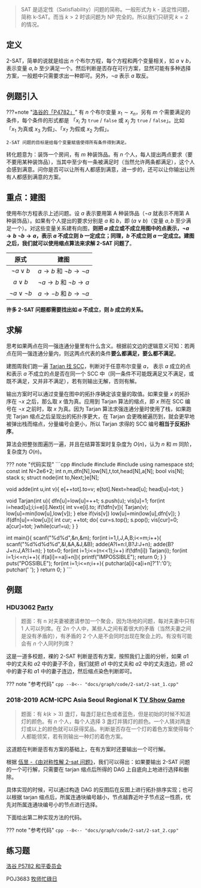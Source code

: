 > SAT 是适定性（Satisfiability）问题的简称。一般形式为 k - 适定性问题，简称 k-SAT。而当 $k>2$ 时该问题为 NP 完全的。所以我们只研究 $k=2$ 的情况。

## 定义

2-SAT，简单的说就是给出 $n$ 个布尔方程，每个方程和两个变量相关，如 $a \vee b$，表示变量 $a, b$ 至少满足一个。然后判断是否存在可行方案，显然可能有多种选择方案，一般题中只需要求出一种即可。另外，$\neg a$ 表示 $a$ 取反。

## 例题引入

???+note "[洛谷的「P4782」](https://www.luogu.com.cn/problem/P4782)"
    有 $n$ 个布尔变量 $x_1\sim x_n$，另有 $m$ 个需要满足的条件，每个条件的形式都是 「$x_i$ 为 `true` / `false` 或 $x_j$ 为 `true` / `false`」。比如 「$x_1$ 为真或 $x_3$ 为假」、「$x_7$ 为假或 $x_2$ 为假」。
    
    2-SAT 问题的目标是给每个变量赋值使得所有条件得到满足。

转化题意为：装饰一个房间，有 $m$ 种装饰品。有 $n$ 个人，每人提出两点要求（要不要用某种装饰品），当其中至少有一条被满足时（当然允许两条都满足），这个人会感到满意。问你是否可以让所有人都感到满意，进一步的，还可以让你输出让所有人都感到满意的方案。

## 重点：建图

使用布尔方程表示上述问题。设 $a$ 表示要用第 A 种装饰品（$\neg a$ 就表示不用第 A 种装饰品）。如果有个人提出的要求分别是 $a$ 和 $b$，即 $(a \vee b)$（变量 $a, b$ 至少满足一个）。对这些变量关系建有向图，**则把 $a$ 成立或不成立用图中的点表示，$\neg a\to b$  $\neg b\to a$，表示 $a$ 不成立则 $b$ 一定成立；同理，$b$ 不成立则 $a$ 一定成立。建图之后，我们就可以使用缩点算法来求解 2-SAT 问题了**。

|        原式        |               建图               |
| :----------------: | :------------------------------: |
|  $\neg a \vee b$   | $a \to b$ 和 $\neg b \to \neg a$ |
|     $a \vee b$     | $\neg a \to b$ 和 $\neg b \to a$ |
| $\neg a\vee\neg b$ |   $a \to -b$ 和 $b \to \neg a$   |

**许多 2-SAT 问题都需要找出如 $a$ 不成立，则 $b$ 成立的关系。**

## 求解

思考如果两点在同一强连通分量里有什么含义。根据前文边的逻辑意义可知：若两点在同一强连通分量内，则这两点代表的条件**要么都满足，要么都不满足**。

建图周我们跑一遍 [Tarjan 找 SCC](./scc.md)，判断对于任意布尔变量 $a$， 表示 $a$ 成立的点和表示 $a$ 不成立的点是否在同一个 SCC 中（同一条件不可能既满足又不满足，或既不满足，又并非不满足），若有则输出无解，否则有解。

输出方案时可以通过变量在图中的拓扑序确定该变量的取值。如果变量 $x$ 的拓扑序在 $\neg x$ 之后，那么取 $x$ 值为真。应用到 Tarjan 算法的缩点，即 $x$ 所在 SCC 编号在 $\neg x$ 之前时，取 $x$ 为真。因为 Tarjan 算法求强连通分量时使用了栈，如果跑完 Tarjan 缩点之后呈现出的拓扑序更大，在 Tarjan 会更晚被遍历到，就会更早地被弹出栈而缩点，分量编号会更小，所以 Tarjan 求得的 SCC 编号**相当于反拓扑序**。

算法会把整张图遍历一遍，并且在结算答案时复杂度为 $O(n)$，认为 $n$ 和 $m$ 同阶，复杂度为 $O(n)$。

??? note "代码实现"
    ```cpp
#include<cstdio>
#include<algorithm>
#include<stack>
using namespace std;
const int N=2e6+2;
int n,m,dfn[N],low[N],t,tot,head[N],a[N];
bool vis[N];
stack<int> s;
struct node{int to,Next;}e[N];

void adde(int u,int v){
	e[++tot].to=v;
	e[tot].Next=head[u];
	head[u]=tot;
}

void Tarjan(int u){
	dfn[u]=low[u]=++t;
	s.push(u);
	vis[u]=1;
	for(int i=head[u];i;i=e[i].Next){
		int v=e[i].to;
		if(!dfn[v]){
			Tarjan(v);
			low[u]=min(low[u],low[v]);
		}
		else if(vis[v])
			low[u]=min(low[u],dfn[v]);
	}
	if(dfn[u]==low[u]){
		int cur;
		++tot;
		do{
			cur=s.top();
			s.pop();
			vis[cur]=0;
			a[cur]=tot;
		}while(cur!=u);
	}
}

int main(){
	scanf("%d%d",&n,&m);
	for(int i=1,I,J,A,B;i<=m;i++){
		scanf("%d%d%d%d",&I,&A,&J,&B);
		adde(A?I+n:I,B?J:J+n);
		adde(B?J+n:J,A?I:I+n);
	}
	tot=0;
	for(int i=1;i<=(n<<1);i++) if(!dfn[i]) Tarjan(i);
	for(int i=1;i<=n;i++){
		if(a[i]==a[i+n]){
			printf("IMPOSSIBLE");
			return 0;
		}
	}
	puts("POSSIBLE");
	for(int i=1;i<=n;i++){
		putchar(a[i]<a[i+n]?'1':'0');
		putchar(' ');
	}
	return 0;
}
    ```

## 例题

### **HDU3062 [Party](https://acm.hdu.edu.cn/showproblem.php?pid=3062)**

> 题面：有 n 对夫妻被邀请参加一个聚会，因为场地的问题，每对夫妻中只有 $1$ 人可以列席。在 $2n$ 个人中，某些人之间有着很大的矛盾（当然夫妻之间是没有矛盾的），有矛盾的 $2$ 个人是不会同时出现在聚会上的。有没有可能会有 $n$ 个人同时列席？

这是一道多校题，裸的 2-SAT 判断是否有方案，按照我们上面的分析，如果 $a1$ 中的丈夫和 $a2$ 中的妻子不合，我们就把 $a1$ 中的丈夫和 $a2$ 中的丈夫连边，把 $a2$ 中的妻子和 $a1$ 中的妻子连边，然后缩点染色判断即可。

??? note "参考代码"
    ```cpp
    --8<-- "docs/graph/code/2-sat/2-sat_1.cpp"
    ```

### **2018-2019 ACM-ICPC Asia Seoul Regional K [TV Show Game](http://codeforces.com/gym/101987)**

> 题面：有 $k(k>3)$ 盏灯，每盏灯是红色或者蓝色，但是初始的时候不知道灯的颜色。有 $n$ 个人，每个人选择 3 盏灯并猜灯的颜色。一个人猜对两盏灯或以上的颜色就可以获得奖品。判断是否存在一个灯的着色方案使得每个人都能领奖，若有则输出一种灯的着色方案。

这道题在判断是否有方案的基础上，在有方案时还要输出一个可行解。

根据 [伍昱 -《由对称性解 2-sat 问题》](https://wenku.baidu.com/view/31fd7200bed5b9f3f90f1ce2.html)，我们可以得出：如果要输出 2-SAT 问题的一个可行解，只需要在 tarjan 缩点后所得的 DAG 上自底向上地进行选择和删除。

具体实现的时候，可以通过构造 DAG 的反图后在反图上进行拓扑排序实现；也可以根据 tarjan 缩点后，所属连通块编号越小，节点越靠近叶子节点这一性质，优先对所属连通块编号小的节点进行选择。

下面给出第二种实现方法的代码。

??? note "参考代码"
    ```cpp
    --8<-- "docs/graph/code/2-sat/2-sat_2.cpp"
    ```

## 练习题

[洛谷 P5782 和平委员会](https://www.luogu.com.cn/problem/P5782)

POJ3683 [牧师忙碌日](http://poj.org/problem?id=3683)
